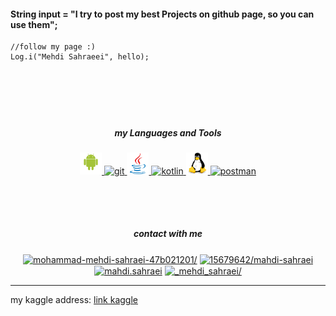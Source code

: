#### String input = "I try to post my best Projects on github page, so you can use them";


```
//follow my page :)
Log.i("Mehdi Sahraeei", hello);
```

<h1 align="center"><img height="40"></h1>






<h5 align="center">my Languages and Tools </h5>

<p align="center"> <a href="https://developer.android.com" target="_blank" rel="noreferrer"> <img src="https://raw.githubusercontent.com/devicons/devicon/master/icons/android/android-original-wordmark.svg" alt="android" width="35" height="35"/> </a> <a href="https://git-scm.com/" target="_blank" rel="noreferrer"> <img src="https://www.vectorlogo.zone/logos/git-scm/git-scm-icon.svg" alt="git" width="35" height="35"/> </a> <a href="https://www.java.com" target="_blank" rel="noreferrer"> <img src="https://raw.githubusercontent.com/devicons/devicon/master/icons/java/java-original.svg" alt="java" width="35" height="35"/> </a> <a href="https://kotlinlang.org" target="_blank" rel="noreferrer"> <img src="https://www.vectorlogo.zone/logos/kotlinlang/kotlinlang-icon.svg" alt="kotlin" width="31" height="31"/> </a> <a href="https://www.linux.org/" target="_blank" rel="noreferrer"> <img src="https://raw.githubusercontent.com/devicons/devicon/master/icons/linux/linux-original.svg" alt="linux" width="35" height="35"/> </a> <a href="https://postman.com" target="_blank" rel="noreferrer"> <img src="https://www.vectorlogo.zone/logos/getpostman/getpostman-icon.svg" alt="postman" width="35" height="35"/> </a> </p>



  




<h4 align="center"><img height="40"></h4>

<h5 align="center">contact with me</h5>

<p align="center">
<a href="https://www.linkedin.com/in/mehdisahraei" target="blank"><img align="center" src="https://raw.githubusercontent.com/rahuldkjain/github-profile-readme-generator/master/src/images/icons/Social/linked-in-alt.svg" alt="mohammad-mehdi-sahraei-47b021201/" height="30" width="40" /></a>
<a href="https://stackoverflow.com/users/15679642/mahdi-sahraei" target="blank"><img align="center" src="https://raw.githubusercontent.com/rahuldkjain/github-profile-readme-generator/master/src/images/icons/Social/stack-overflow.svg" alt="15679642/mahdi-sahraei" height="30" width="40" /></a>
<a href="https://fb.com/mahdi.sahraei" target="blank"><img align="center" src="https://raw.githubusercontent.com/rahuldkjain/github-profile-readme-generator/master/src/images/icons/Social/facebook.svg" alt="mahdi.sahraei" height="30" width="40" /></a>
<a href="https://instagram.com/mehdisahraeei/" target="blank"><img align="center" src="https://raw.githubusercontent.com/rahuldkjain/github-profile-readme-generator/master/src/images/icons/Social/instagram.svg" alt="_mehdi_sahraei/" height="30" width="40" /></a>
</p>



-----------------------------------------------------------------------------------

my kaggle address:
[link kaggle](https://www.kaggle.com/datasets/mehdisahraei/persian-alpha)
